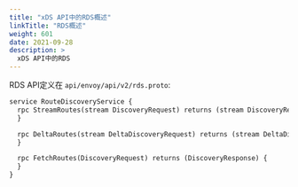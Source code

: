 ```yaml
---
title: "xDS API中的RDS概述"
linkTitle: "RDS概述"
weight: 601
date: 2021-09-28
description: >
  xDS API中的RDS
---
```



RDS API定义在 `api/envoy/api/v2/rds.proto`:

```protobuf
service RouteDiscoveryService {
  rpc StreamRoutes(stream DiscoveryRequest) returns (stream DiscoveryResponse) {
  }

  rpc DeltaRoutes(stream DeltaDiscoveryRequest) returns (stream DeltaDiscoveryResponse) {
  }

  rpc FetchRoutes(DiscoveryRequest) returns (DiscoveryResponse) {
  }
}
```